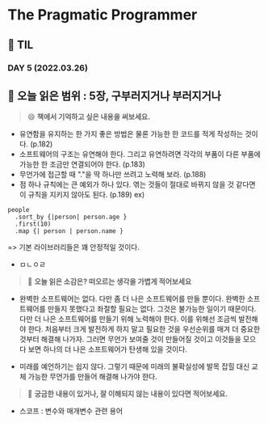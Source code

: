 # The Pragmatic Programmer
## :pencil: TIL  
### DAY 5 (2022.03.26)
:book: 오늘 읽은 범위 : 5장, 구부러지거나 부러지거나
---
> :smile: **책에서 기억하고 싶은 내용을 써보세요.**
 - 유연함을 유지하는 한 가지 좋은 방법은 물론 가능한 한 코드를 적게 작성하는 것이다. (p.182)
 - 소프트웨어의 구조는 유연해야 한다. 그리고 유연하려면 각각의 부품이 다른 부품에 가능한 한 조금만 연결되어야 한다. (p.183)
 - 무언가에 접근할 때 "."을 딱 하나만 쓰려고 노력해 보라. (p.188)
 - 점 하나 규칙에는 큰 예외가 하나 있다. 엮는 것들이 절대로 바뀌지 않을 것 같다면 이 규칙을 지키지 않아도 된다. (p.189)
ex)
```
people
  .sort_by {|person| person.age }
  .first(10)
  .map {| person | person.name }
```
  => 기본 라이브러리들은 꽤 안정적일 것이다.
 - ㅁㄴㅇㄹ



> :thinking: **오늘 읽은 소감은? 떠오르는 생각을 가볍게 적어보세요**
 - 완벽한 소프트웨어는 없다. 다만 좀 더 나은 소프트웨어를 만들 뿐이다. 완벽한 소프트웨어를 만들지 못했다고 좌절할 필요는 없다. 그것은 불가능한 일이기 때문이다. 다만 더 나은 소프트웨어를 만들기 위해 노력해야 한다.
이를 위해선 조금씩 발전해야 한다. 처음부터 크게 발전하게 하지 말고 필요한 것을 우선순위를 매겨 더 중요한 것부터 해결해 나가자. 그러면 무언가 보여줄 것이 만들어질 것이고 이것들을 모으다 보면 하나의 더 나은 소프트웨어가 탄생해 있을 것이다.

 - 미래를 예언하기는 쉽지 않다. 그렇기 때문에 미래의 불확실성에 발목 잡힐 대신 교체 가능한 무언가를 만들어 해결해 나가야 한다.
 
> :mag_right: **궁금한 내용이 있거나, 잘 이해되지 않는 내용이 있다면 적어보세요.**
 - 스코프 : 변수와 매개변수 관련 용어
